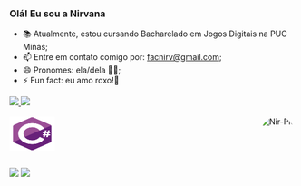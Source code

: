 ### Olá! Eu sou a Nirvana


- 📚 Atualmente, estou cursando Bacharelado em Jogos Digitais na PUC Minas;
- 📫 Entre em contato comigo por: facnirv@gmail.com;
- 😄 Pronomes: ela/dela 🏳️‍🌈;
- ⚡ Fun fact: eu amo roxo!💜

<div align="left">
  <a href="https://github.com/NirvanaHaydn">
  <img height="180em" src="https://github-readme-stats.vercel.app/api?username=nirvanahaydn&show_icons=true&theme=synthwave&include_all_commits=true&count_private=true"/>
  <img height="180em" src="https://github-readme-stats.vercel.app/api/top-langs/?username=NirvanaHaydn&layout=compact&langs_count=7&theme=synthwave"/>
</div>
  
  </div>
<div style="display: inline_block"><br>
  <img align="center" alt="Nir-CSharp" height="60" width="80" src="https://raw.githubusercontent.com/devicons/devicon/master/icons/csharp/csharp-original.svg">
  <img align="right" alt="Nir-Pic" height="150" style="border-radius:50px;" src="https://piskel-imgstore-b.appspot.com/img/05a56130-14e4-11ec-93dc-5f8f33268f1c.gif">
</div>

 ##
 
<div> 
  
  <a href="https://www.instagram.com/nirvanahaydn/" target="_blank"><img src="https://img.shields.io/badge/-Instagram-%23E4405F?style=for-the-badge&logo=instagram&logoColor=white" target="_blank"></a>
  <a href="https://www.linkedin.com/in/nirvanaobhaydn/" target="_blank"><img src="https://img.shields.io/badge/-LinkedIn-%230077B5?style=for-the-badge&logo=linkedin&logoColor=white" target="_blank"></a> 
 
 
</div>
